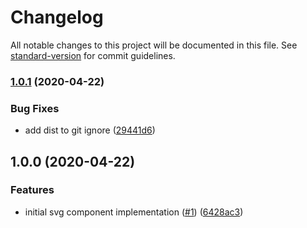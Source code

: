 # Changelog

All notable changes to this project will be documented in this file. See [standard-version](https://github.com/conventional-changelog/standard-version) for commit guidelines.

### [1.0.1](https://github.com/moxystudio/react-svg/compare/v1.0.0...v1.0.1) (2020-04-22)


### Bug Fixes

* add dist to git ignore ([29441d6](https://github.com/moxystudio/react-svg/commit/29441d6f55c772f27928a620637c0c5a909f2750))

## 1.0.0 (2020-04-22)


### Features

* initial svg component implementation ([#1](https://github.com/moxystudio/react-svg/issues/1)) ([6428ac3](https://github.com/moxystudio/react-svg/commit/6428ac3d389cd5f2b7a0a5c737816fe4e1c2b5cf))

